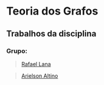 <h1>Teoria dos Grafos</h1>
<h2>Trabalhos da disciplina</h2>

<h3>Grupo:</h3>

>[Rafael Lana](https://github.com/RSLana)

>[Arielson Altino](https://github.com/arielsonalt)
